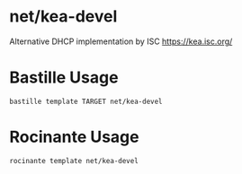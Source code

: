 # net/kea-devel
Alternative DHCP implementation by ISC
https://kea.isc.org/

# Bastille Usage
```shell
bastille template TARGET net/kea-devel
```

# Rocinante Usage
```shell
rocinante template net/kea-devel
```
